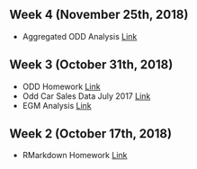 ## Week 4 (November 25th, 2018)
- Aggregated ODD Analysis [Link](https://mef-bda503.github.io/pj18-baysalu/ODD_UB.html) 

## Week 3 (October 31th, 2018)
- ODD Homework [Link](https://mef-bda503.github.io/pj18-baysalu/ODD_Homework.html) 
- Odd Car Sales Data July 2017 [Link](https://mef-bda503.github.io/pj18-baysalu/odd_car_sales_data_jul_17.rds) 
- EGM Analysis [Link](https://mef-bda503.github.io/pj18-baysalu/EGM.html) 

## Week 2 (October 17th, 2018)
- RMarkdown Homework [Link](https://mef-bda503.github.io/pj18-baysalu/RMarkdown_Homework.html) 
 
